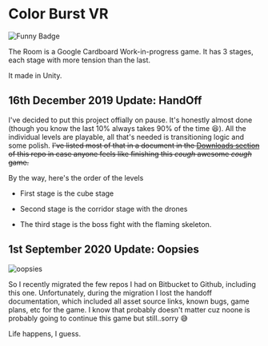 # Color Burst VR
![Funny Badge](https://img.shields.io/badge/Oh%20My%20Gawd...-It's%20VR!-orange?style=for-the-badge)

The Room is a Google Cardboard Work-in-progress game. It has 3 stages, each stage with more tension than the last.

It made in Unity.

## 16th December 2019 Update: HandOff
I've decided to put this project offially on pause. It's honestly almost done (though you know the last 10% always takes 90% of the time 😆). 
All the individual levels are playable, all that's needed is transitioning logic and some polish. ~~I've listed most of that in a document in the [Downloads section](https://bitbucket.org/andersonaddo/the-room/downloads/)
of this repo in case anyone feels like finishing this *cough* awesome *cough* game.~~

By the way, here's the order of the levels

- First stage is the cube stage

- Second stage is the corridor stage with the drones

- The third stage is the boss fight with the flaming skeleton.

## 1st September 2020 Update: Oopsies

![oopsies](https://media.giphy.com/media/GDnomdqpSHlIs/source.gif)

So I recently migrated the few repos I had on Bitbucket to Github, including this one. Unfortunately, during the migration I lost the handoff documentation, which included all asset source links, known bugs, game plans, etc for the game. I know that probably doesn't matter cuz noone is probably going to continue this game but still..sorry 😅

Life happens, I guess.
